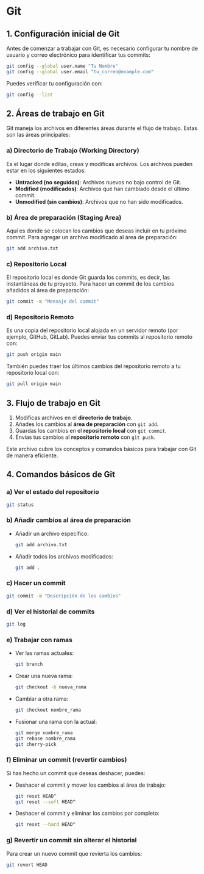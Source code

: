 
# Git

## 1. Configuración inicial de Git

Antes de comenzar a trabajar con Git, es necesario configurar tu nombre de usuario y correo electrónico para identificar tus commits:

```bash
git config --global user.name "Tu Nombre"
git config --global user.email "tu_correo@example.com"
```

Puedes verificar tu configuración con:

```bash
git config --list
```

## 2. Áreas de trabajo en Git

Git maneja los archivos en diferentes áreas durante el flujo de trabajo. Estas son las áreas principales:

### a) **Directorio de Trabajo (Working Directory)**
   Es el lugar donde editas, creas y modificas archivos. Los archivos pueden estar en los siguientes estados:
   - **Untracked (no seguidos)**: Archivos nuevos no bajo control de Git.
   - **Modified (modificados)**: Archivos que han cambiado desde el último commit.
   - **Unmodified (sin cambios)**: Archivos que no han sido modificados.

### b) **Área de preparación (Staging Area)**
   Aquí es donde se colocan los cambios que deseas incluir en tu próximo commit. Para agregar un archivo modificado al área de preparación:

   ```bash
   git add archivo.txt
   ```

### c) **Repositorio Local**
   El repositorio local es donde Git guarda los commits, es decir, las instantáneas de tu proyecto. Para hacer un commit de los cambios añadidos al área de preparación:

   ```bash
   git commit -m "Mensaje del commit"
   ```

### d) **Repositorio Remoto**
   Es una copia del repositorio local alojada en un servidor remoto (por ejemplo, GitHub, GitLab). Puedes enviar tus commits al repositorio remoto con:

   ```bash
   git push origin main
   ```

   También puedes traer los últimos cambios del repositorio remoto a tu repositorio local con:

   ```bash
   git pull origin main
   ```

## 3. Flujo de trabajo en Git

1. Modificas archivos en el **directorio de trabajo**.
2. Añades los cambios al **área de preparación** con `git add`.
3. Guardas los cambios en el **repositorio local** con `git commit`.
4. Envías tus cambios al **repositorio remoto** con `git push`.

Este archivo cubre los conceptos y comandos básicos para trabajar con Git de manera eficiente.


## 4. Comandos básicos de Git

### a) Ver el estado del repositorio
   ```bash
   git status
   ```

### b) Añadir cambios al área de preparación
   - Añadir un archivo específico:
     ```bash
     git add archivo.txt
     ```
   - Añadir todos los archivos modificados:
     ```bash
     git add .
     ```

### c) Hacer un commit
   ```bash
   git commit -m "Descripción de los cambios"
   ```

### d) Ver el historial de commits
   ```bash
   git log
   ```

### e) Trabajar con ramas
   - Ver las ramas actuales:
     ```bash
     git branch
     ```

   - Crear una nueva rama:
     ```bash
     git checkout -b nueva_rama
     ```

   - Cambiar a otra rama:
     ```bash
     git checkout nombre_rama
     ```

   - Fusionar una rama con la actual:
     ```bash
     git merge nombre_rama
     git rebase nombre_rama
     git cherry-pick
     ```

### f) Eliminar un commit (revertir cambios)
   Si has hecho un commit que deseas deshacer, puedes:
   
   - Deshacer el commit y mover los cambios al área de trabajo:
     ```bash
     git reset HEAD^
     git reset --soft HEAD^
     ```

   - Deshacer el commit y eliminar los cambios por completo:
     ```bash
     git reset --hard HEAD^
     ```

### g) Revertir un commit sin alterar el historial
   Para crear un nuevo commit que revierta los cambios:
   ```bash
   git revert HEAD
   ```

